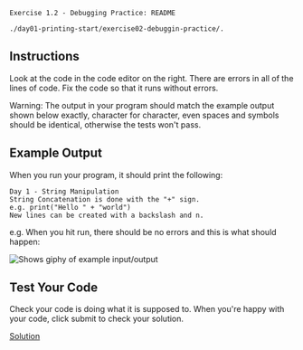 `Exercise 1.2 - Debugging Practice: README`

`./day01-printing-start/exercise02-debuggin-practice/.`

## Instructions

Look at the code in the code editor on the right. There are errors in all of the lines of code. Fix the code so that it runs without errors.

Warning: The output in your program should match the example output shown below exactly, character for character, even spaces and symbols should be identical, otherwise the tests won't pass.

## Example Output

When you run your program, it should print the following:
```
Day 1 - String Manipulation
String Concatenation is done with the "+" sign.
e.g. print("Hello " + "world")
New lines can be created with a backslash and n.
```

e.g. When you hit run, there should be no errors and this is what should happen:

<picture>
<img alt="Shows giphy of example input/output" src="https://cdn.fs.teachablecdn.com/BVP20Z2T1Gb4Pi6rOQah">
</picture>

## Test Your Code

Check your code is doing what it is supposed to. When you're happy with your code, click submit to check your solution.

[Solution](https://repl.it/@appbrewery/day-1-2-solution)